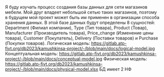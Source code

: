 Я буду изучать процесс создания базы данных для сети магазинов мебели. Мой друг владеет небольшой сетью таких магазинов, поэтому в будущем мой проект может быть им применен в организации способа хранения данных. В этой базе данных будут определены 8 сущностей: Department (Филиал компании), Type (Тип товара), Product (Товар), Manufacturer (Производитель товара), Price_change (Изменение цены товара), Customer (Покупатель), Delivery (Поставки товаров) и Purchase (Покупки товаров).
Логическая модель: https://gitlab.atp-fivt.org/db2023/kamushkinsa-project/-/blob/main/docs/logical-model.jpg
Концептуальная модель: https://gitlab.atp-fivt.org/db2023/kamushkinsa-project/-/blob/main/docs/conceptual-model.jpg
Физическая модель: https://gitlab.atp-fivt.org/db2023/kamushkinsa-project/-/blob/main/docs/physical-model.xlsx
БД имеет 2 НФ
